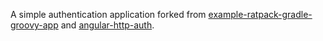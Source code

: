 A simple authentication application forked from [example-ratpack-gradle-groovy-app](https://github.com/ratpack/example-ratpack-gradle-groovy-app) and [angular-http-auth](https://github.com/witoldsz/angular-http-auth).
